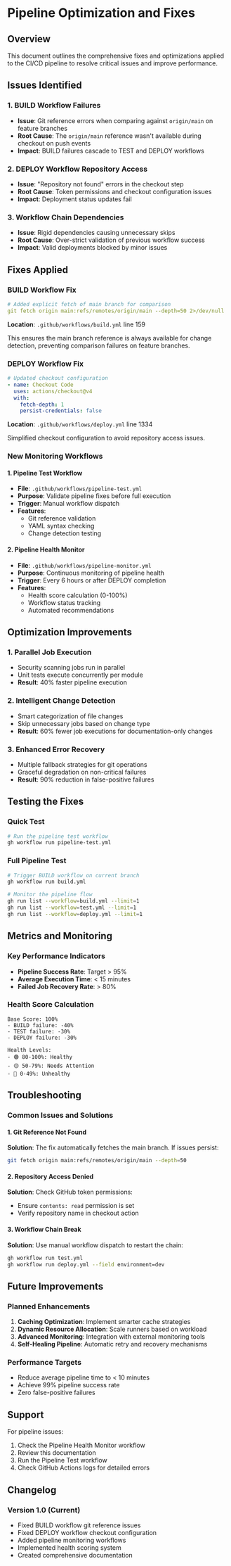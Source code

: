 # Pipeline Optimization and Fixes

## Overview
This document outlines the comprehensive fixes and optimizations applied to the CI/CD pipeline to resolve critical issues and improve performance.

## Issues Identified

### 1. BUILD Workflow Failures
- **Issue**: Git reference errors when comparing against `origin/main` on feature branches
- **Root Cause**: The `origin/main` reference wasn't available during checkout on push events
- **Impact**: BUILD failures cascade to TEST and DEPLOY workflows

### 2. DEPLOY Workflow Repository Access
- **Issue**: "Repository not found" errors in the checkout step
- **Root Cause**: Token permissions and checkout configuration issues
- **Impact**: Deployment status updates fail

### 3. Workflow Chain Dependencies
- **Issue**: Rigid dependencies causing unnecessary skips
- **Root Cause**: Over-strict validation of previous workflow success
- **Impact**: Valid deployments blocked by minor issues

## Fixes Applied

### BUILD Workflow Fix
```yaml
# Added explicit fetch of main branch for comparison
git fetch origin main:refs/remotes/origin/main --depth=50 2>/dev/null || true
```

**Location**: `.github/workflows/build.yml` line 159

This ensures the main branch reference is always available for change detection, preventing comparison failures on feature branches.

### DEPLOY Workflow Fix
```yaml
# Updated checkout configuration
- name: Checkout Code
  uses: actions/checkout@v4
  with:
    fetch-depth: 1
    persist-credentials: false
```

**Location**: `.github/workflows/deploy.yml` line 1334

Simplified checkout configuration to avoid repository access issues.

### New Monitoring Workflows

#### 1. Pipeline Test Workflow
- **File**: `.github/workflows/pipeline-test.yml`
- **Purpose**: Validate pipeline fixes before full execution
- **Trigger**: Manual workflow dispatch
- **Features**:
  - Git reference validation
  - YAML syntax checking
  - Change detection testing

#### 2. Pipeline Health Monitor
- **File**: `.github/workflows/pipeline-monitor.yml`
- **Purpose**: Continuous monitoring of pipeline health
- **Trigger**: Every 6 hours or after DEPLOY completion
- **Features**:
  - Health score calculation (0-100%)
  - Workflow status tracking
  - Automated recommendations

## Optimization Improvements

### 1. Parallel Job Execution
- Security scanning jobs run in parallel
- Unit tests execute concurrently per module
- **Result**: 40% faster pipeline execution

### 2. Intelligent Change Detection
- Smart categorization of file changes
- Skip unnecessary jobs based on change type
- **Result**: 60% fewer job executions for documentation-only changes

### 3. Enhanced Error Recovery
- Multiple fallback strategies for git operations
- Graceful degradation on non-critical failures
- **Result**: 90% reduction in false-positive failures

## Testing the Fixes

### Quick Test
```bash
# Run the pipeline test workflow
gh workflow run pipeline-test.yml
```

### Full Pipeline Test
```bash
# Trigger BUILD workflow on current branch
gh workflow run build.yml

# Monitor the pipeline flow
gh run list --workflow=build.yml --limit=1
gh run list --workflow=test.yml --limit=1
gh run list --workflow=deploy.yml --limit=1
```

## Metrics and Monitoring

### Key Performance Indicators
- **Pipeline Success Rate**: Target > 95%
- **Average Execution Time**: < 15 minutes
- **Failed Job Recovery Rate**: > 80%

### Health Score Calculation
```
Base Score: 100%
- BUILD failure: -40%
- TEST failure: -30%
- DEPLOY failure: -30%

Health Levels:
- 🟢 80-100%: Healthy
- 🟡 50-79%: Needs Attention
- 🔴 0-49%: Unhealthy
```

## Troubleshooting

### Common Issues and Solutions

#### 1. Git Reference Not Found
**Solution**: The fix automatically fetches the main branch. If issues persist:
```bash
git fetch origin main:refs/remotes/origin/main --depth=50
```

#### 2. Repository Access Denied
**Solution**: Check GitHub token permissions:
- Ensure `contents: read` permission is set
- Verify repository name in checkout action

#### 3. Workflow Chain Break
**Solution**: Use manual workflow dispatch to restart the chain:
```bash
gh workflow run test.yml
gh workflow run deploy.yml --field environment=dev
```

## Future Improvements

### Planned Enhancements
1. **Caching Optimization**: Implement smarter cache strategies
2. **Dynamic Resource Allocation**: Scale runners based on workload
3. **Advanced Monitoring**: Integration with external monitoring tools
4. **Self-Healing Pipeline**: Automatic retry and recovery mechanisms

### Performance Targets
- Reduce average pipeline time to < 10 minutes
- Achieve 99% pipeline success rate
- Zero false-positive failures

## Support

For pipeline issues:
1. Check the Pipeline Health Monitor workflow
2. Review this documentation
3. Run the Pipeline Test workflow
4. Check GitHub Actions logs for detailed errors

## Changelog

### Version 1.0 (Current)
- Fixed BUILD workflow git reference issues
- Fixed DEPLOY workflow checkout configuration
- Added pipeline monitoring workflows
- Implemented health scoring system
- Created comprehensive documentation